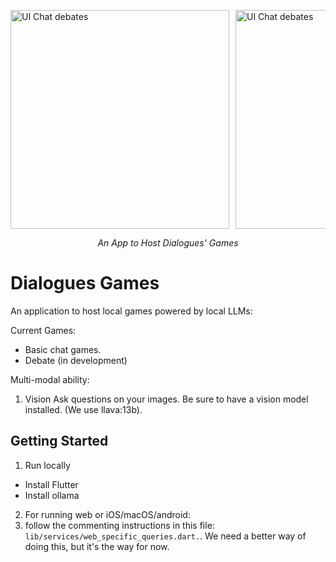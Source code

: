 <p align="center">
  <div style="display: flex; overflow-x: auto; max-width: 100%; height: 350px;">
    <img src="https://github.com/jonnyjohnson1/chat-arena/blob/main/ui_screenshot_1.png" height="350" alt="UI Chat debates" style="margin-right: 10px;" />
    <img src="https://github.com/jonnyjohnson1/chat-arena/blob/main/ui_screenshot_1.png" height="350" alt="UI Chat debates" style="margin-right: 10px;" />
    <img src="https://github.com/jonnyjohnson1/chat-arena/blob/main/ui_screenshot_1.png" height="350" alt="UI Chat debates" style="margin-right: 10px;" />
    <!-- Add more images as needed -->
  </div>
</p>
<p align="center">
  <em>An App to Host Dialogues' Games</em>
</p>


# Dialogues Games

An application to host local games powered by local LLMs:

Current Games:
- Basic chat games.
- Debate (in development)

Multi-modal ability:
1. Vision
Ask questions on your images. Be sure to have a vision model installed. (We use llava:13b).

## Getting Started

1. Run locally
- Install Flutter
- Install ollama

2. For running web or iOS/macOS/android:
  1. follow the commenting instructions in this file: `lib/services/web_specific_queries.dart.`. We need a better way of doing this, but it's the way for now.
